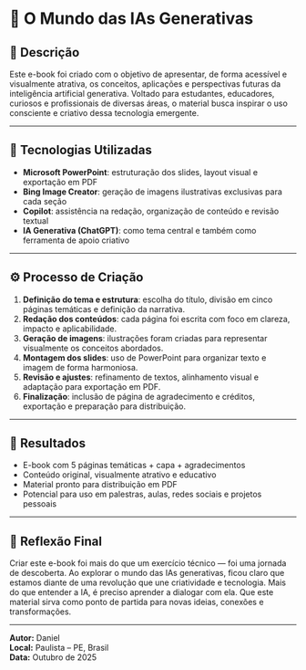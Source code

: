 # 📘 O Mundo das IAs Generativas

## 📝 Descrição
Este e-book foi criado com o objetivo de apresentar, de forma acessível e visualmente atrativa, os conceitos, aplicações 
e perspectivas futuras da inteligência artificial generativa. Voltado para estudantes, educadores, curiosos e 
profissionais de diversas áreas, o material busca inspirar o uso consciente e criativo dessa tecnologia emergente.

---

## 🧰 Tecnologias Utilizadas
- **Microsoft PowerPoint**: estruturação dos slides, layout visual e exportação em PDF
- **Bing Image Creator**: geração de imagens ilustrativas exclusivas para cada seção
- **Copilot**: assistência na redação, organização de conteúdo e revisão textual
- **IA Generativa (ChatGPT)**: como tema central e também como ferramenta de apoio criativo

---

## ⚙️ Processo de Criação
1. **Definição do tema e estrutura**: escolha do título, divisão em cinco páginas temáticas e definição da narrativa.
2. **Redação dos conteúdos**: cada página foi escrita com foco em clareza, impacto e aplicabilidade.
3. **Geração de imagens**: ilustrações foram criadas para representar visualmente os conceitos abordados.
4. **Montagem dos slides**: uso de PowerPoint para organizar texto e imagem de forma harmoniosa.
5. **Revisão e ajustes**: refinamento de textos, alinhamento visual e adaptação para exportação em PDF.
6. **Finalização**: inclusão de página de agradecimento e créditos, exportação e preparação para distribuição.

---

## 🎯 Resultados
- E-book com 5 páginas temáticas + capa + agradecimentos
- Conteúdo original, visualmente atrativo e educativo
- Material pronto para distribuição em PDF
- Potencial para uso em palestras, aulas, redes sociais e projetos pessoais

---

## 💬 Reflexão Final
Criar este e-book foi mais do que um exercício técnico — foi uma jornada de descoberta. Ao explorar o mundo das IAs 
generativas, ficou claro que estamos diante de uma revolução que une criatividade e tecnologia. Mais do que entender a IA, 
é preciso aprender a dialogar com ela. Que este material sirva como ponto de partida para novas ideias, conexões e 
transformações.

---

**Autor:** Daniel  
**Local:** Paulista – PE, Brasil  
**Data:** Outubro de 2025
